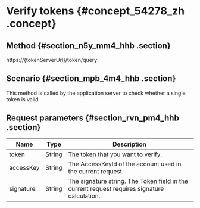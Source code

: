 # Verify tokens {#concept_54278_zh .concept}

## Method {#section_n5y_mm4_hhb .section}

https://\{tokenServerUrl\}/token/query

## Scenario {#section_mpb_4m4_hhb .section}

This method is called by the application server to check whether a single token is valid.

## Request parameters {#section_rvn_pm4_hhb .section}

|Name|Type|Description|
|----|----|-----------|
|token|String|The token that you want to verify.|
|accessKey|String|The AccessKeyId of the account used in the current request.|
|signature|String|The signature string. The Token field in the current request requires signature calculation.|

